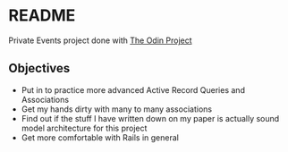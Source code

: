 # README

Private Events project done with [The Odin Project](https://www.theodinproject.com/paths/full-stack-ruby-on-rails/courses/ruby-on-rails/lessons/private-events)

## Objectives

* Put in to practice more advanced Active Record Queries and Associations
* Get my hands dirty with many to many associations
* Find out if the stuff I have written down on my paper is actually sound model architecture for this project
* Get more comfortable with Rails in general
